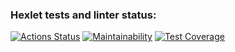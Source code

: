 ### Hexlet tests and linter status:
[![Actions Status](https://github.com/SashaTolkodubova/java-project-78/actions/workflows/hexlet-check.yml/badge.svg)](https://github.com/SashaTolkodubova/java-project-78/actions)
[![Maintainability](https://api.codeclimate.com/v1/badges/ea150f34166f56780008/maintainability)](https://codeclimate.com/github/SashaTolkodubova/java-project-78/maintainability)
[![Test Coverage](https://api.codeclimate.com/v1/badges/ea150f34166f56780008/test_coverage)](https://codeclimate.com/github/SashaTolkodubova/java-project-78/test_coveragzcçe)